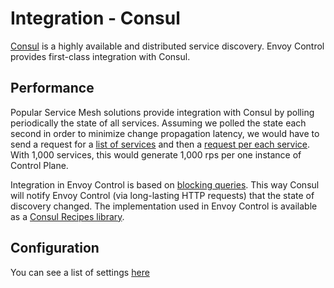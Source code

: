 # Integration - Consul

[Consul](https://www.consul.io/) is a highly available and distributed service discovery. Envoy Control provides
first-class integration with Consul.

## Performance

Popular Service Mesh solutions provide integration with Consul by polling periodically the state of all services.
Assuming we polled the state each second in order to minimize change propagation latency, we would have to send a request
for a [list of services](https://www.consul.io/api-docs/catalog#list-services) and then a 
[request per each service](https://www.consul.io/api-docs/catalog.html#list-nodes-for-service).
With 1,000 services, this would generate 1,000 rps per one instance of Control Plane.

Integration in Envoy Control is based on [blocking queries](https://www.consul.io/api-docs/features/blocking.html). This way
Consul will notify Envoy Control (via long-lasting HTTP requests) that the state of discovery changed.
The implementation used in Envoy Control is available as a
[Consul Recipes library](https://github.com/allegro/consul-recipes/).

## Configuration

You can see a list of settings [here](../configuration.md#consul)
